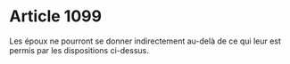 # Article 1099

Les époux ne pourront se donner indirectement au-delà de ce qui leur est permis par les dispositions ci-dessus.

